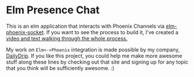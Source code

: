 # Elm Presence Chat

This is an elm application that interacts with Phoenix Channels via
[elm-phoenix-socket](https://github.com/fbonetti/elm-phoenix-socket).  If you
want to see the process to build it, I've created a [video and text walking
through the whole process.](https://www.dailydrip.com/topics/elm/drips/elm-phoenix-socket)

My work on `Elm<->Phoenix` integration is made possible by my company,
[DailyDrip](https://www.dailydrip.com).  If you like this project, you could
help me make more awesome stuff along these lines by checking out that site and
signing up for any topic that you think will be sufficiently awesome. :)
